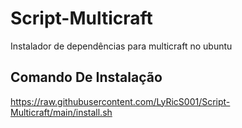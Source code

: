 # Script-Multicraft
Instalador de dependências para multicraft no ubuntu 

## Comando De Instalação

https://raw.githubusercontent.com/LyRicS001/Script-Multicraft/main/install.sh
